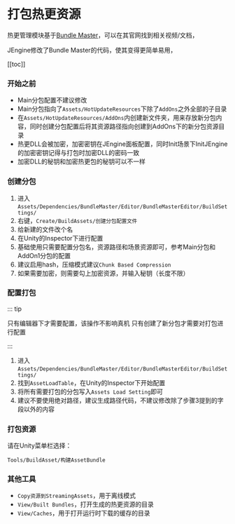 # 打包热更资源

热更管理模块基于[Bundle Master](https://github.com/mister91jiao/BundleMaster_IntegrateETTask)，可以在其官网找到相关视频/文档，

JEngine修改了Bundle Master的代码，使其变得更简单易用，



[[toc]]



### 开始之前

- Main分包配置不建议修改
- Main分包指向了```Assets/HotUpdateResources```下除了```AddOns```之外全部的子目录
- 在```Assets/HotUpdateResources/AddOns```内创建新文件夹，用来存放新分包内容，同时创建分包配置后将其资源路径指向创建到AddOns下的新分包资源目录
- 热更DLL会被加密，加密密钥在JEngine面板配置，同时Init场景下InitJEngine的加密密钥记得与打包时加密DLL的密码一致
- 加密DLL的秘钥和加密热更包的秘钥可以不一样



### 创建分包

1. 进入```Assets/Dependencies/BundleMaster/Editor/BundleMasterEditor/BuildSettings/```
2. 右键，```Create/BuildAssets/创建分包配置文件```
3. 给新建的文件改个名
4. 在Unity的Inspector下进行配置
5. 基础使用只需要配置分包名，资源路径和场景资源即可，参考Main分包和AddOn1分包的配置
6. 建议启用hash，压缩模式建议```Chunk Based Compression```
7. 如果需要加密，则需要勾上加密资源，并输入秘钥（长度不限）



### 配置打包

::: tip

只有编辑器下才需要配置，该操作不影响真机
只有创建了新分包才需要对打包进行配置

:::

1. 进入```Assets/Dependencies/BundleMaster/Editor/BundleMasterEditor/BuildSettings/```
2. 找到```AssetLoadTable```，在Unity的Inspector下开始配置
3. 将所有需要打包的分包写入```Assets Load Setting```即可
4. 建议不要使用绝对路径，建议生成路径代码，不建议修改除了步骤3提到的字段以外的内容



### 打包资源

请在Unity菜单栏选择：

```Tools/BuildAsset/构建AssetBundle```



### 其他工具

- ```Copy资源到StreamingAssets```，用于离线模式
- ```View/Built Bundles```，打开生成的热更资源的目录
- ```View/Caches```，用于打开运行时下载的缓存的目录
